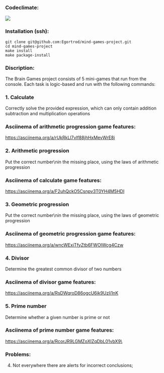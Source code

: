 ### Сodeclimate:
<a href="https://codeclimate.com/github/Egortrod/mind-games-project/maintainability"><img src="https://api.codeclimate.com/v1/badges/3ed57a1dde9b2423eaab/maintainability" /></a>

### Installation (ssh):
```
git clone git@github.com:Egortrod/mind-games-project.git
cd mind-games-project
make install
make package-install
```

### Discription:
The Brain Games project consists of 5 mini-games that run from the console. Each task is logic-based and run with the following commands:

   ### 1. Calculate
Correctly solve the provided expression, which can only contain addition subtraction and multiplication operations

### Asciinema of arithmetic progression game features:
https://asciinema.org/a/rUkRkLl7vlf88jhHxMevWrE8i

   ### 2. Arithmetic progression 
Put the correct number\nin the missing place, using the laws of arithmetic progression

### Asciinema of calculate game features:
https://asciinema.org/a/F2uhQckO5Csnpv3T0YH4M5HDI

   ### 3. Geometric progression 
Put the correct number\nin the missing place, using the laws of geometric progression

### Asciinema of geometric progression  game features:
https://asciinema.org/a/wncWExiTfyZtb6FWOlWcg4Czw

   ### 4. Divisor
Determine the greatest common divisor of two numbers

### Asciinema of divisor game features:
https://asciinema.org/a/RsDWqroD86ogcU6ik9Uzli1nK

   ### 5. Prime number 
Determine whether a given number is prime or not

### Asciinema of prime number game features:
https://asciinema.org/a/RcorJR9LGMZoXIZqDbL01vbX9\

### Problems:
<!-- 1. There are no difficulties in games 2-5; (fixed)-->
<!-- 2. There is no victory counter; (fixed)-->
<!-- 3. There is no configured pyproject; (fixed)-->
4. Not everywhere there are alerts for incorrect conclusions;
<!-- 5. There is no customized README file; (fixed)-->
<!-- 6. Need to refactor all scripts in /games (dup blocks;. (fixed)-->
<!-- 7. Add all asciinemas. (fixed) -->

